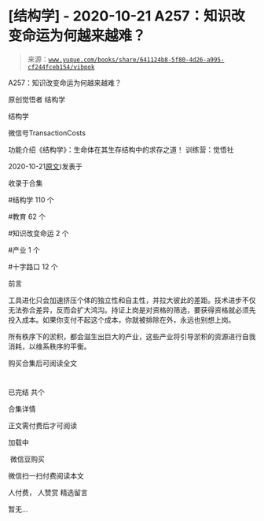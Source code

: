 # [结构学] - 2020-10-21 A257：知识改变命运为何越来越难？

> 来源：[`www.yuque.com/books/share/641124b8-5f80-4d26-a995-cf244fceb154/vibpok`](https://www.yuque.com/books/share/641124b8-5f80-4d26-a995-cf244fceb154/vibpok)



A257：知识改变命运为何越来越难？ 

原创觉悟者 结构学 

结构学 

微信号TransactionCosts 

功能介绍《结构学》：生命体在其生存结构中的求存之道！ 训练营：觉悟社 

2020-10-21[原文](https://mp.weixin.qq.com/s?__biz=MzIzMDYwOTM0Mg==&mid=2247484679&idx=1&sn=79e14744bd5a31e6bcf27f476840e508&chksm=e8b19dd6dfc614c075a2df9d84c04aedc112c1bf3487ef4cad21d8b84feddbd78b2d5d566728#rd))发表于 

收录于合集 

#结构学 110 个 

#教育 62 个 

#知识改变命运 2 个 

#产业 1 个 

#十字路口 12 个 

前言 

工具进化只会加速挤压个体的独立性和自主性，并拉大彼此的差距。技术进步不仅无法弥合差异，反而会扩大鸿沟。持证上岗是对资格的筛选，要获得资格就必须先投入成本。如果你支付不起这个成本，你就被排除在外，永远也别想上岗。 

所有秩序下的淤积，都会滋生出巨大的产业，这些产业将引导淤积的资源进行自我消耗，以维系秩序的平衡。 

购买合集后可阅读全文 

# 

已完结 共个 

合集详情 

正文需付费后才可阅读 

加载中 

 微信豆购买 

微信扫一扫付费阅读本文 

人付费， 人赞赏 <ne-h3 id="g6x0V" data-lake-id="g6x0V"><ne-heading-ext><ne-heading-anchor></ne-heading-anchor><ne-heading-fold></ne-heading-fold></ne-heading-ext><ne-heading-content>精选留言</ne-heading-content></ne-h3> 

暂无...